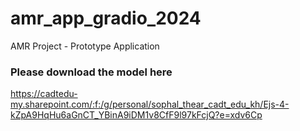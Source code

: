 # amr_app_gradio_2024
AMR Project - Prototype Application


### Please download the model here
https://cadtedu-my.sharepoint.com/:f:/g/personal/sophal_thear_cadt_edu_kh/Ejs-4-kZpA9HqHu6aGnCT_YBinA9iDM1v8CfF9l97kFcjQ?e=xdv6Cp